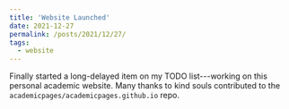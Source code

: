 ```yaml
---
title: 'Website Launched'
date: 2021-12-27
permalink: /posts/2021/12/27/
tags:
  - website
---
```


Finally started a long-delayed item on my TODO list---working on this personal academic website.
Many thanks to kind souls contributed to the `academicpages/academicpages.github.io` repo.
